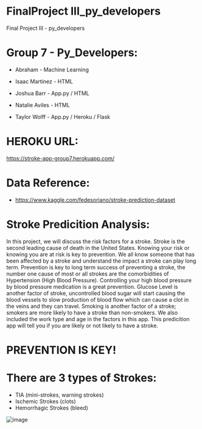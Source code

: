 # FinalProject III_py_developers
Final Project III - ﻿py_developers


# Group 7 - Py_Developers:

* Abraham - Machine Learning

* Isaac Martinez - HTML

* Joshua Barr - App.py / HTML

* Natalie Aviles - HTML

* Taylor Wolff - App.py / Heroku / Flask 



# HEROKU URL: 
https://stroke-app-group7.herokuapp.com/


# Data Reference:
* https://www.kaggle.com/fedesoriano/stroke-prediction-dataset


# Stroke Predicition Analysis:
In this project, we will discuss the risk factors for a stroke. Stroke is the second leading cause of death in the United States. Knowing your risk or knowing you are at risk is key to prevention. We all know someone that has been affected by a stroke and understand the impact a stroke can play long term. Prevention is key to long term success of preventing a stroke, the number one cause of most or all strokes are the comorbidities of Hypertension (High Blood Pressure). Controlling your high blood pressure by blood pressure medication is a great prevention. Glucose Level is another factor of stroke, uncontrolled blood sugar will start causing the blood vessels to slow production of blood flow which can cause a clot in the veins and they can travel. Smoking is another factor of a stroke; smokers are more likely to have a stroke than non-smokers. We also included the work type and age in the factors in this app. This predicition app will tell you if you are likely or not likely to have a stroke. 

# PREVENTION IS KEY!

# There are 3 types of Strokes:
* TIA (mini-strokes, warning strokes)
* Ischemic Strokes (clots)
* Hemorrhagic Strokes (bleed)


![image](https://user-images.githubusercontent.com/68448720/110217486-10981400-7e69-11eb-81fc-adb950742850.png)
